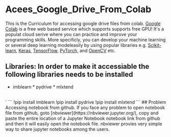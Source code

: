 # Acees_Google_Drive_From_Colab
This is the Curriculum for accessing google drive files from colab. [Google Colab](https://colab.research.google.com/) is a free web based  service which supports supports free GPU! It's a populat cloud serive where you can practice and improve your programming skills. More specificly, you can develop your machine learning or several deep learning modeleasily by using popular libraries e.g. [Scikit-learn](https://scikit-learn.org/stable/), [Keras](https://keras.io/), [TensorFlow](https://www.tensorflow.org/), [PyTorch](https://pytorch.org/), and [OpenCV](https://opencv.org/) etc.

## Libraries: In order to make it accessiable the following libraries needs to be installed
* imblearn * pydrive * mlxtend 
<br />
`
```
!pip install imblearn
!pip install pydrive 
!pip install mlxtend
```
## Problem Accessing notebook from github.
If you face any problem to open notebook file from github, goto [nbviewer](https://nbviewer.jupyter.org/), copy and paste the entire location of a Jupyter Notebook notebook link from github and then it will easily open the notebook file. nbviewer provies very simple way to share jupyter notebooks among the users.


